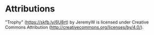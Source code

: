 


# Attributions
<!-- <a href='https://www.freepik.com/vectors/illustration-set'>Illustration set vector created by storyset - www.freepik.com</a> -->

"Trophy" (https://skfb.ly/6U8rt) by JeremyW is licensed under Creative Commons Attribution (http://creativecommons.org/licenses/by/4.0/).